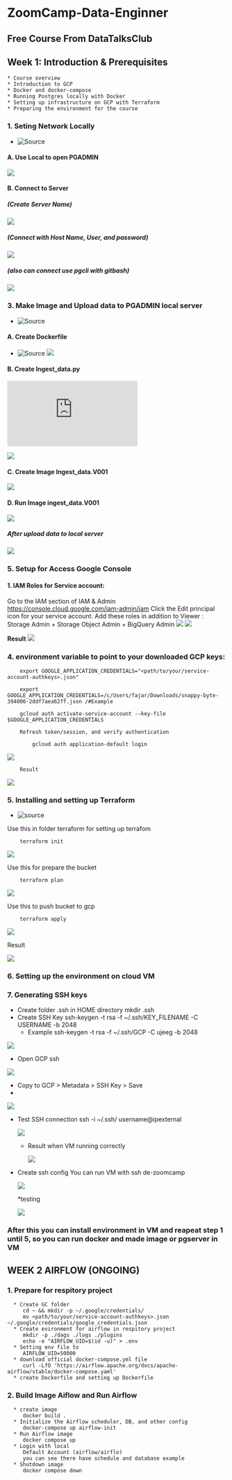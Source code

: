 # ZoomCamp-Data-Enginner
## Free Course From DataTalksClub 
## Week 1: Introduction & Prerequisites
    * Course overview
    * Introduction to GCP
    * Docker and docker-compose
    * Running Postgres locally with Docker
    * Setting up infrastructure on GCP with Terraform
    * Preparing the environment for the course

### 1. Seting Network Locally 
* ![Source](https://github.com/Ujeeg/ZoomCamp-Data-Enginner/blob/main/Week_1_setup/Setting%20Network%20Manually.yml)

#### A. Use Local to open PGADMIN
![](https://github.com/Ujeeg/ZoomCamp-Data-Enginner/blob/77cd2bad0c70d8a2bcd59366274809c9602a27da/Picture/Setting%20up%20Connection/PG%20ADMIN%20Locally.png)

#### B. Connect to Server 
##### (Create Server Name)
![](https://github.com/Ujeeg/ZoomCamp-Data-Enginner/blob/77cd2bad0c70d8a2bcd59366274809c9602a27da/Picture/Setting%20up%20Connection/Connecting%20Server%201.png)
##### (Connect with Host Name, User, and password)
![](https://github.com/Ujeeg/ZoomCamp-Data-Enginner/blob/77cd2bad0c70d8a2bcd59366274809c9602a27da/Picture/Setting%20up%20Connection/connecting%20server%202.png)
##### (also can connect use pgcli with gitbash)
![](https://github.com/Ujeeg/ZoomCamp-Data-Enginner/blob/77cd2bad0c70d8a2bcd59366274809c9602a27da/Picture/Setting%20up%20Connection/connect%20with%20gitbash%20using%20pgcli.png)

### 3. Make Image and Upload data to PGADMIN local server

* ![Source](https://github.com/Ujeeg/ZoomCamp-Data-Enginner/blob/cc3b37ab51db7318bb120bc80eb7b1c22ca65a40/Week_1_setup/Make%20Image%20to%20Ingest%20data.yml)

#### A. Create Dockerfile
* ![Source](https://github.com/Ujeeg/ZoomCamp-Data-Enginner/blob/cc3b37ab51db7318bb120bc80eb7b1c22ca65a40/Week_1_setup/Dockerfile)
![](https://github.com/Ujeeg/ZoomCamp-Data-Enginner/blob/e0d128a7fea15be3255d421af0fa1f24a665a44e/Picture/Make%20imange%20to%20ingest_data%20to%20server/Make%20Docker%20file.png)
#### B. Create Ingest_data.py
![Source](https://github.com/Ujeeg/ZoomCamp-Data-Enginner/blob/cc3b37ab51db7318bb120bc80eb7b1c22ca65a40/Week_1_setup/ingest_data.py)

![](https://github.com/Ujeeg/ZoomCamp-Data-Enginner/blob/e0d128a7fea15be3255d421af0fa1f24a665a44e/Picture/Make%20imange%20to%20ingest_data%20to%20server/Make%20ingest_data.png)
#### C. Create Image Ingest_data.V001
![](https://github.com/Ujeeg/ZoomCamp-Data-Enginner/blob/e0d128a7fea15be3255d421af0fa1f24a665a44e/Picture/Make%20imange%20to%20ingest_data%20to%20server/make%20Image%20Ingest%20data.png)
#### D. Run Image ingest_data.V001
![](https://github.com/Ujeeg/ZoomCamp-Data-Enginner/blob/e0d128a7fea15be3255d421af0fa1f24a665a44e/Picture/Make%20imange%20to%20ingest_data%20to%20server/Run%20Image%20Ingest_data.png)
##### After upload data to local server
![](https://github.com/Ujeeg/ZoomCamp-Data-Enginner/blob/e0d128a7fea15be3255d421af0fa1f24a665a44e/Picture/Make%20imange%20to%20ingest_data%20to%20server/PGADMIN%20AFTER%20Ingest_data.png)
### 5. Setup for Access Google Console 
#### 1. IAM Roles for Service account:
Go to the IAM section of IAM & Admin https://console.cloud.google.com/iam-admin/iam
Click the Edit principal icon for your service account.
Add these roles in addition to Viewer : Storage Admin + Storage Object Admin + BigQuery Admin
        ![](https://github.com/Ujeeg/ZoomCamp-Data-Enginner/blob/29d38e2f0b478eaf3dce77d8e86b4b179fce691d/Picture/GCP/IM%20ADMIN%20SERVICE%20ACCOUNT%201.png) ![](https://github.com/Ujeeg/ZoomCamp-Data-Enginner/blob/29d38e2f0b478eaf3dce77d8e86b4b179fce691d/Picture/GCP/IM%20ADMIN%20SERVICE%20ACCOUNT%202.png) 
        
**Result**
![](https://github.com/Ujeeg/ZoomCamp-Data-Enginner/blob/29d38e2f0b478eaf3dce77d8e86b4b179fce691d/Picture/GCP/IM%20ADMIN%20SERVICE%20ACCOUNT%203.png)

### 4. environment variable to point to your downloaded GCP keys: 

        export GOOGLE_APPLICATION_CREDENTIALS="<path/to/your/service-account-authkeys>.json"

        export GOOGLE_APPLICATION_CREDENTIALS=/c/Users/fajar/Downloads/snappy-byte-394006-2ddf7aea62ff.json /#Example
        
        gcloud auth activate-service-account --key-file $GOOGLE_APPLICATION_CREDENTIALS

        Refresh token/session, and verify authentication
            
            gcloud auth application-default login

![](https://github.com/Ujeeg/ZoomCamp-Data-Enginner/blob/cb8ba643e87d0bc54cd1e53de7e7dad0c0d241fc/Picture/GCP/CMD%20connect%20google.png)

        Result
![](https://github.com/Ujeeg/ZoomCamp-Data-Enginner/blob/13f4ad55962ead6fe906d6bdb566a851f3e169d5/Picture/GCP/connected%20allow.png)

### 5. Installing and setting up Terraform 
* ![source](https://www.terraform.io/)

Use this in folder terraform for setting up terrafom
       
        terraform init

![](https://github.com/Ujeeg/ZoomCamp-Data-Enginner/blob/13f4ad55962ead6fe906d6bdb566a851f3e169d5/Picture/Setting%20up%20terraform/Terraform%20init.png)

Use this for prepare the bucket
        
        terraform plan
![](https://github.com/Ujeeg/ZoomCamp-Data-Enginner/blob/13f4ad55962ead6fe906d6bdb566a851f3e169d5/Picture/GCP/terraform%20apply.png)

Use this to push bucket to gcp

        terraform apply

![](https://github.com/Ujeeg/ZoomCamp-Data-Enginner/blob/13f4ad55962ead6fe906d6bdb566a851f3e169d5/Picture/GCP/terraform%20plant%20apply.png)

Result

![](https://github.com/Ujeeg/ZoomCamp-Data-Enginner/blob/13f4ad55962ead6fe906d6bdb566a851f3e169d5/Picture/GCP/data%20bucket.png)

### 6. Setting up the environment on cloud VM
### 7. Generating SSH keys
* Create folder .ssh in HOME directory
   mkdir .ssh
* Create SSH Key
  ssh-keygen -t rsa -f ~/.ssh/KEY_FILENAME -C USERNAME -b 2048
  * Example
    ssh-keygen -t rsa -f ~/.ssh/GCP -C ujeeg -b 2048
    
![](https://github.com/Ujeeg/ZoomCamp-Data-Enginner/blob/558318a7f3f6ed1406dbc090b4a4a2b261915a13/Picture/VM%20Setting/create%20ssh%20bash.png)

* Open GCP ssh

![](https://github.com/Ujeeg/ZoomCamp-Data-Enginner/blob/558318a7f3f6ed1406dbc090b4a4a2b261915a13/Picture/VM%20Setting/open%20gcp.pub.png)

* Copy to GCP > Metadata > SSH Key > Save
* 
![](https://github.com/Ujeeg/ZoomCamp-Data-Enginner/blob/558318a7f3f6ed1406dbc090b4a4a2b261915a13/Picture/VM%20Setting/copy%20ssh.png)

* Test SSH connection
     ssh -i ~/.ssh/<ssh-name> username@ipexternal
  
  ![](https://github.com/Ujeeg/ZoomCamp-Data-Enginner/blob/558318a7f3f6ed1406dbc090b4a4a2b261915a13/Picture/VM%20Setting/run%20VM.png)
  
   * Result when VM running correctly
     
     ![](https://github.com/Ujeeg/ZoomCamp-Data-Enginner/blob/558318a7f3f6ed1406dbc090b4a4a2b261915a13/Picture/VM%20Setting/VM%20running.png)
     
* Create ssh config
  You can run VM with ssh de-zoomcamp
  
     ![](https://github.com/Ujeeg/ZoomCamp-Data-Enginner/blob/558318a7f3f6ed1406dbc090b4a4a2b261915a13/Picture/VM%20Setting/Config%20ssh.png)
  
   *testing
  
     ![](https://github.com/Ujeeg/ZoomCamp-Data-Enginner/blob/558318a7f3f6ed1406dbc090b4a4a2b261915a13/Picture/VM%20Setting/resut%20config.png)
  

### After this you can install environment in VM and reapeat step 1 until 5, so you can run docker and made image or pgserver in VM


## WEEK 2 AIRFLOW (ONGOING)

### 1. Prepare for respitory project 
      * Create GC folder
         cd ~ && mkdir -p ~/.google/credentials/
         mv <path/to/your/service-account-authkeys>.json ~/.google/credentials/google_credentials.json
      * Create evironment for airflow in respitory project
         mkdir -p ./dags ./logs ./plugins
         echo -e "AIRFLOW_UID=$(id -u)" > .env
      * Setting env file to 
         AIRFLOW_UID=50000
      * download official docker-compose.yml file
         curl -LfO 'https://airflow.apache.org/docs/apache-airflow/stable/docker-compose.yaml'
      * create Dockerfile and setting up Dockerfile
### 2. Build Image Aiflow and Run Airflow
      * create image
         docker build .
      * Initialize the Airflow scheduler, DB, and other config
         docker-compose up airflow-init
      * Run Airflow image
         docker compose up
      * Login with local 
         Default Account (airflow/airflo)
         you can see there have schedule and database example
      * Shutdown image
         docker compose down
